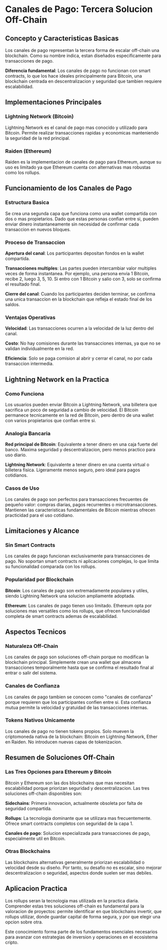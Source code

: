 # Canales de Pago: Tercera Solucion Off-Chain

## Concepto y Caracteristicas Basicas

Los canales de pago representan la tercera forma de escalar off-chain una blockchain. Como su nombre indica, estan
diseñados especificamente para transacciones de pago.

**Diferencia fundamental**: Los canales de pago no funcionan con smart contracts, lo que los hace ideales principalmente
para Bitcoin, una blockchain centrada en descentralizacion y seguridad que tambien requiere escalabilidad.

## Implementaciones Principales

### Lightning Network (Bitcoin)

Lightning Network es el canal de pago mas conocido y utilizado para Bitcoin. Permite realizar transacciones rapidas y
economicas manteniendo la seguridad de la red principal.

### Raiden (Ethereum)

Raiden es la implementacion de canales de pago para Ethereum, aunque su uso es limitado ya que Ethereum cuenta con
alternativas mas robustas como los rollups.

## Funcionamiento de los Canales de Pago

### Estructura Basica

Se crea una segunda capa que funciona como una wallet compartida con dos o mas propietarios. Dado que estas personas
confian entre si, pueden enviar dinero instantaneamente sin necesidad de confirmar cada transaccion en nuevos bloques.

### Proceso de Transaccion

**Apertura del canal**: Los participantes depositan fondos en la wallet compartida.

**Transacciones multiples**: Las partes pueden intercambiar valor multiples veces de forma instantanea. Por ejemplo, una
persona envia 1 Bitcoin, recibe 2, luego 3, 5, 10. Si entro con 1 Bitcoin y salio con 3, solo se confirma el resultado
final.

**Cierre del canal**: Cuando los participantes deciden terminar, se confirma una unica transaccion en la blockchain que
refleja el estado final de los saldos.

### Ventajas Operativas

**Velocidad**: Las transacciones ocurren a la velocidad de la luz dentro del canal.

**Costo**: No hay comisiones durante las transacciones internas, ya que no se validan individualmente en la red.

**Eficiencia**: Solo se paga comision al abrir y cerrar el canal, no por cada transaccion intermedia.

## Lightning Network en la Practica

### Como Funciona

Los usuarios pueden enviar Bitcoin a Lightning Network, una billetera que sacrifica un poco de seguridad a cambio de
velocidad. El Bitcoin permanece tecnicamente en la red de Bitcoin, pero dentro de una wallet con varios propietarios que
confian entre si.

### Analogia Bancaria

**Red principal de Bitcoin**: Equivalente a tener dinero en una caja fuerte del banco. Maxima seguridad y
descentralizacion, pero menos practico para uso diario.

**Lightning Network**: Equivalente a tener dinero en una cuenta virtual o billetera fisica. Ligeramente menos seguro,
pero ideal para pagos cotidianos.

### Casos de Uso

Los canales de pago son perfectos para transacciones frecuentes de pequeño valor: compras diarias, pagos recurrentes o
microtransacciones. Mantienen las caracteristicas fundamentales de Bitcoin mientras ofrecen practicidad para el uso
cotidiano.

## Limitaciones y Alcance

### Sin Smart Contracts

Los canales de pago funcionan exclusivamente para transacciones de pago. No soportan smart contracts ni aplicaciones
complejas, lo que limita su funcionalidad comparada con los rollups.

### Popularidad por Blockchain

**Bitcoin**: Los canales de pago son extremadamente populares y utiles, siendo Lightning Network una solucion
ampliamente adoptada.

**Ethereum**: Los canales de pago tienen uso limitado. Ethereum opta por soluciones mas versatiles como los rollups, que
ofrecen funcionalidad completa de smart contracts ademas de escalabilidad.

## Aspectos Tecnicos

### Naturaleza Off-Chain

Los canales de pago son soluciones off-chain porque no modifican la blockchain principal. Simplemente crean una wallet
que almacena transacciones temporalmente hasta que se confirma el resultado final al entrar o salir del sistema.

### Canales de Confianza

Los canales de pago tambien se conocen como "canales de confianza" porque requieren que los participantes confien entre
si. Esta confianza mutua permite la velocidad y gratuidad de las transacciones internas.

### Tokens Nativos Unicamente

Los canales de pago no tienen tokens propios. Solo mueven la criptomoneda nativa de la blockchain: Bitcoin en Lightning
Network, Ether en Raiden. No introducen nuevas capas de tokenizacion.

## Resumen de Soluciones Off-Chain

### Las Tres Opciones para Ethereum y Bitcoin

Bitcoin y Ethereum son las dos blockchains que mas necesitan escalabilidad porque priorizan seguridad y
descentralizacion. Las tres soluciones off-chain disponibles son:

**Sidechains**: Primera innovacion, actualmente obsoleta por falta de seguridad compartida.

**Rollups**: La tecnologia dominante que se utilizara mas frecuentemente. Ofrece smart contracts completos con seguridad
de la capa 1.

**Canales de pago**: Solucion especializada para transacciones de pago, especialmente util en Bitcoin.

### Otras Blockchains

Las blockchains alternativas generalmente priorizan escalabilidad o velocidad desde su diseño. Por tanto, su desafio no
es escalar, sino mejorar descentralizacion o seguridad, aspectos donde suelen ser mas debiles.

## Aplicacion Practica

Los rollups seran la tecnologia mas utilizada en la practica diaria. Comprender estas tres soluciones off-chain es
fundamental para la valoracion de proyectos: permite identificar en que blockchains invertir, que rollups utilizar,
donde guardar capital de forma segura, y por que elegir una opcion sobre otra.

Este conocimiento forma parte de los fundamentos esenciales necesarios para avanzar con estrategias de inversion y
operaciones en el ecosistema cripto.